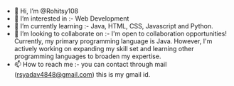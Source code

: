 - 👋 Hi, I’m @Rohitsy108
- 👀 I’m interested in :- Web Development 
- 🌱 I’m currently learning :- Java, HTML, CSS, Javascript and Python.
- 💞️ I’m looking to collaborate on :- I'm open to collaboration opportunities! Currently, my primary programming language is Java. However, I'm actively working on expanding my skill set and learning other programming languages to broaden my expertise.
- 📫 How to reach me :- you can contact through mail (rsyadav4848@gmail.com) this is my gmail id. 

<!---
Rohitsy108/Rohitsy108 is a ✨ special ✨ repository because its `README.md` (this file) appears on your GitHub profile.
You can click the Preview link to take a look at your changes.
--->
